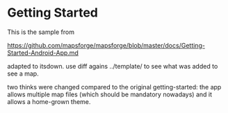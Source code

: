 Getting Started
===============

This is the sample from

https://github.com/mapsforge/mapsforge/blob/master/docs/Getting-Started-Android-App.md

adapted to itsdown. use diff agains ../template/ to see what was added to see a
map.

two thinks were changed compared to the original getting-started: the app
allows multiple map files (which should be mandatory nowadays) and it allows a
home-grown theme.
